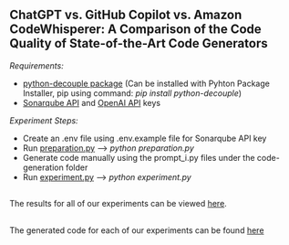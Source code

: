 ## ChatGPT vs. GitHub Copilot vs. Amazon CodeWhisperer: A Comparison of the Code Quality of State-of-the-Art Code Generators
*Requirements:*
- [python-decouple package](https://pypi.org/project/python-decouple/) (Can be installed with Pyhton Package Installer, pip using command: *pip install python-decouple*)
- [Sonarqube API](https://docs.sonarqube.org/latest/extend/web-api/) and [OpenAI API](https://openai.com/api/) keys

*Experiment Steps:*
- Create an .env file using .env.example file for Sonarqube API key
- Run [preparation.py](https://github.com/mirayayerdem/Github-Copilot-Amazon-Whisperer/blob/main/preparation.py)
  --> *python preparation.py*
- Generate code manually using the prompt_i.py files under the code-generation folder
- Run [experiment.py](https://github.com/mirayayerdem/Github-Copilot-Amazon-Whisperer/blob/main/experiment.py)
 --> *python experiment.py*
##
The results for all of our experiments can be viewed [here](https://github.com/mirayayerdem/Github-Copilot-Amazon-Whisperer-ChatGPT/blob/main/misc/All_Experiment_Results.xlsx).

##
The generated code for each of our experiments can be found [here](https://github.com/mirayayerdem/Github-Copilot-Amazon-Whisperer/tree/main/misc/Experiment%20results)
